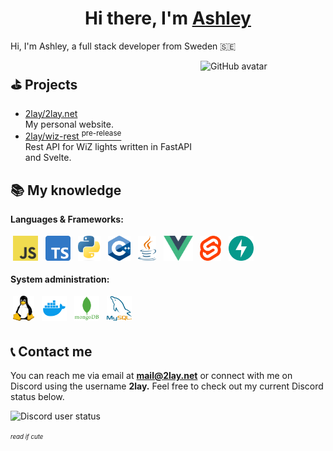 <h1 align="center">Hi there, I'm <a href="https://www.2lay.net/" target="_blank">Ashley</a></h1>


Hi, I'm Ashley, a full stack developer from Sweden 🇸🇪

<a href="#"><img align="right" src="https://avatars.githubusercontent.com/u/82117939" width="200 " height="200" alt="GitHub avatar"/></a>


## ⛳️ Projects

- <a href='https://github.com/2lay/2lay.net' target='_blank'>2lay/2lay.net</a> 
  <br/> My personal website.
- <a href='https://github.com/2lay/wiz-rest' target='_blank'>2lay/wiz-rest <sup>pre-release</sup></a>
  <br/> Rest API for WiZ lights written in FastAPI and Svelte. 

## 📚 My knowledge

**Languages & Frameworks:**

<p>
<img src="https://raw.githubusercontent.com/2lay/2lay/main/img/javascript.png" height="40" style="vertical-align:down; margin:4px" alt="JavaScript" title="JavaScript">
<img src="https://raw.githubusercontent.com/2lay/2lay/main/img/typescript.png" height="40" style="vertical-align:down; margin:4px" alt="TypeScript" title="TypeScript">
<img src="https://raw.githubusercontent.com/2lay/2lay/main/img/python.png" height="40" style="vertical-align:down; margin:4px" alt="Python" title="Python">
<img src="https://raw.githubusercontent.com/2lay/2lay/main/img/cpp.png" height="40" style="vertical-align:down; margin:4px" alt="C++" title="C++">
<img src="https://raw.githubusercontent.com/2lay/2lay/main/img/java.png" height="40" style="vertical-align:down; margin:4px" alt="Java" title="Java">
<img src="https://raw.githubusercontent.com/2lay/2lay/main/img/vue.png" height="40" style="vertical-align:down; margin:4px" alt="Vue.js" title="Vue.js">
<img src="https://raw.githubusercontent.com/2lay/2lay/main/img/svelte.png" height="40" style="vertical-align:down; margin:4px" alt="Svelte" title="Svelte">
<img src="https://raw.githubusercontent.com/2lay/2lay/main/img/fastapi.png" height="40" style="vertical-align:down; margin:4px" alt="FastAPI" title="FastAPI">

</p>

**System administration:**

<p>
<img src="https://raw.githubusercontent.com/2lay/2lay/main/img/linux.png" height="40" style="vertical-align:down; margin:4px" alt="Linux" title="Linux">
<img src="https://raw.githubusercontent.com/2lay/2lay/main/img/docker.webp" height="40" style="vertical-align:down; margin:4px" alt="Docker" title="Docker">
<img src="https://raw.githubusercontent.com/2lay/2lay/main/img/mongodb.png" height="40" style="vertical-align:down; margin:4px" alt="MongoDB" title="MongoDB">
<img src="https://raw.githubusercontent.com/2lay/2lay/main/img/mysql.png" height="40" style="vertical-align:down; margin:4px" alt="MySQL/MariaDB" title="MySQL/MariaDB">

</p>

## 📞 Contact me

You can reach me via email at **mail@2lay.net** or connect with me on Discord using the username **2lay.** Feel free to check out my current Discord status below.
<p align="left">
  <img src="https://discord.c99.nl/widget/theme-4/356867455303548929.png" alt="Discord user status"/>
</p>

<sup><sub>*read if cute*</sub></sup>

